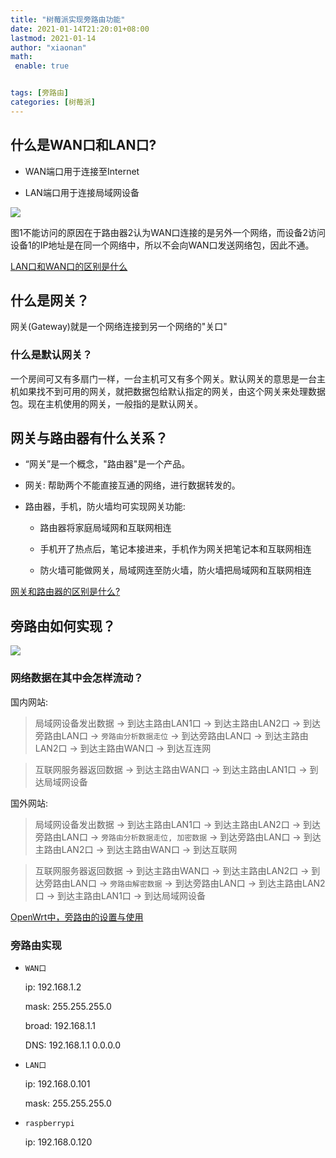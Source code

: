 ```yaml
---
title: "树莓派实现旁路由功能"
date: 2021-01-14T21:20:01+08:00
lastmod: 2021-01-14
author: "xiaonan"
math:
 enable: true


tags: [旁路由]
categories: [树莓派]
---
```


## 什么是WAN口和LAN口?

- WAN端口用于连接至Internet

- LAN端口用于连接局域网设备

![](https://img.fengqigang.cn//img/20210115071742.png)

图1不能访问的原因在于路由器2认为WAN口连接的是另外一个网络，而设备2访问设备1的IP地址是在同一个网络中，所以不会向WAN口发送网络包，因此不通。

[LAN口和WAN口的区别是什么](https://www.zhihu.com/question/20738115)

## 什么是网关？

网关(Gateway)就是一个网络连接到另一个网络的"关口"

### 什么是默认网关？

一个房间可又有多扇门一样，一台主机可又有多个网关。默认网关的意思是一台主机如果找不到可用的网关，就把数据包给默认指定的网关，由这个网关来处理数据包。现在主机使用的网关，一般指的是默认网关。

## 网关与路由器有什么关系？

- “网关”是一个概念，"路由器"是一个产品。


- 网关: 帮助两个不能直接互通的网络，进行数据转发的。

- 路由器，手机，防火墙均可实现网关功能:
	- 路由器将家庭局域网和互联网相连

	- 手机开了热点后，笔记本接进来，手机作为网关把笔记本和互联网相连

	- 防火墙可能做网关，局域网连至防火墙，防火墙把局域网和互联网相连

[网关和路由器的区别是什么?](https://www.zhihu.com/question/21787311)

## 旁路由如何实现？

![](https://img.fengqigang.cn//img/20210115081300.png)

### 网络数据在其中会怎样流动？

国内网站:

> 局域网设备发出数据 -> 到达主路由LAN1口 -> 到达主路由LAN2口 -> 到达旁路由LAN口 -> `旁路由分析数据走位` -> 到达旁路由LAN口 -> 到达主路由LAN2口 -> 到达主路由WAN口 -> 到达互连网

> 互联网服务器返回数据 -> 到达主路由WAN口 -> 到达主路由LAN1口 -> 到达局域网设备

国外网站:

> 局域网设备发出数据 -> 到达主路由LAN1口 -> 到达主路由LAN2口 -> 到达旁路由LAN口 -> `旁路由分析数据走位, 加密数据` -> 到达旁路由LAN口 -> 到达主路由LAN2口 -> 到达主路由WAN口 -> 到达互联网

> 互联网服务器返回数据 -> 到达主路由WAN口 -> 到达主路由LAN2口 -> 到达旁路由LAN口 -> `旁路由解密数据` -> 到达旁路由LAN口 -> 到达主路由LAN2口 -> 到达主路由LAN1口 -> 到达局域网设备

[OpenWrt中，旁路由的设置与使用](https://zhuanlan.zhihu.com/p/112484256)

### 旁路由实现

- `WAN口`

	ip: 192.168.1.2

	mask: 255.255.255.0

	broad: 192.168.1.1

	DNS: 192.168.1.1 0.0.0.0

- `LAN口`

	ip: 192.168.0.101

	mask: 255.255.255.0

- `raspberrypi`

	ip: 192.168.0.120

